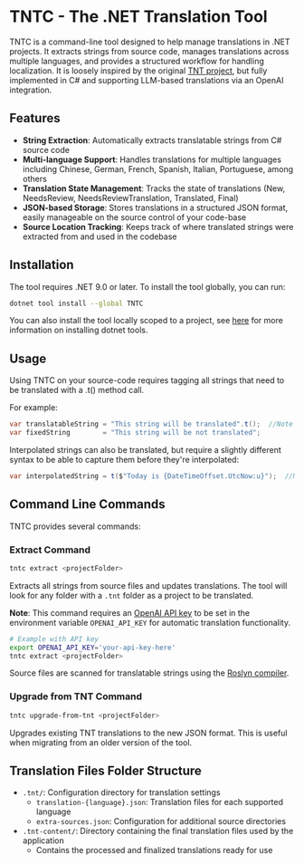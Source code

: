 # TNTC - The .NET Translation Tool

TNTC is a command-line tool designed to help manage translations in .NET projects. It extracts strings from source code, manages translations across multiple languages, and provides a structured workflow for handling localization. It is loosely inspired by the original [TNT project](https://github.com/pragmatrix/tnt), but fully implemented in C# and supporting LLM-based translations via an OpenAI integration.

## Features

- **String Extraction**: Automatically extracts translatable strings from C# source code
- **Multi-language Support**: Handles translations for multiple languages including Chinese, German, French, Spanish, Italian, Portuguese, among others
- **Translation State Management**: Tracks the state of translations (New, NeedsReview, NeedsReviewTranslation, Translated, Final)
- **JSON-based Storage**: Stores translations in a structured JSON format, easily manageable on the source control of your code-base
- **Source Location Tracking**: Keeps track of where translated strings were extracted from and used in the codebase

## Installation

The tool requires .NET 9.0 or later. To install the tool globally, you can run:

```bash
dotnet tool install --global TNTC
```

You can also install the tool locally scoped to a project, see [here](https://learn.microsoft.com/en-us/dotnet/core/tools/dotnet-tool-install) for more information on installing dotnet tools.

## Usage

Using TNTC on your source-code requires tagging all strings that need to be translated with a .t() method call.

For example:

```csharp
var translatableString = "This string will be translated".t();  //Note the .t() added after the string
var fixedString        = "This string will be not translated";  
```

Interpolated strings can also be translated, but require a slightly different syntax to be able to capture them before they're interpolated:

```csharp
var interpolatedString = t($"Today is {DateTimeOffset.UtcNow:u}");  //Note the t($"...") is added around the interpolated string
```

## Command Line Commands

TNTC provides several commands:

### Extract Command
```bash
tntc extract <projectFolder>
```
Extracts all strings from source files and updates translations. The tool will look for any folder with a `.tnt` folder as a project to be translated.

**Note**: This command requires an [OpenAI API key]([url](https://platform.openai.com/docs/quickstart/step-2-setup-your-api-key)) to be set in the environment variable `OPENAI_API_KEY` for automatic translation functionality.

```bash
# Example with API key
export OPENAI_API_KEY='your-api-key-here'
tntc extract <projectFolder>
```

Source files are scanned for translatable strings using the [Roslyn compiler]([url](https://en.wikipedia.org/wiki/Roslyn_(compiler))).

### Upgrade from TNT Command
```bash
tntc upgrade-from-tnt <projectFolder>
```
Upgrades existing TNT translations to the new JSON format. This is useful when migrating from an older version of the tool.

## Translation Files Folder Structure

- `.tnt/`: Configuration directory for translation settings
  - `translation-{language}.json`: Translation files for each supported language
  - `extra-sources.json`: Configuration for additional source directories
- `.tnt-content/`: Directory containing the final translation files used by the application
  - Contains the processed and finalized translations ready for use

